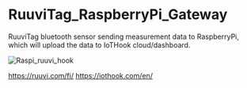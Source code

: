 # RuuviTag_RaspberryPi_Gateway
RuuviTag bluetooth sensor sending measurement data to RaspberryPi, which will upload the data to IoTHook cloud/dashboard. 


![Raspi_ruuvi_hook](https://github.com/joelhaverinen/RuuviTag_RaspberryPi_Gateway/assets/44695636/39ba0912-9867-4bb3-bd22-df0fd588343b)



https://ruuvi.com/fi/
https://iothook.com/en/
